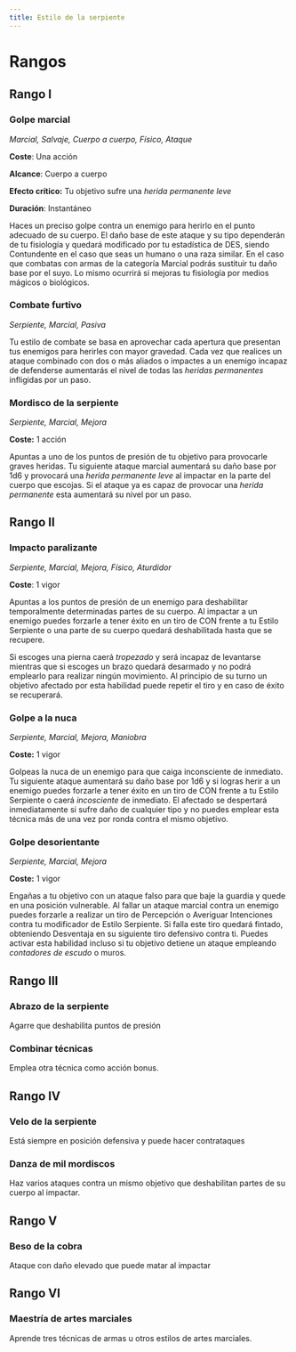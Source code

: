 ```yaml
---
title: Estilo de la serpiente
---
```


# Rangos

## Rango I

### Golpe marcial

*Marcial, Salvaje, Cuerpo a cuerpo, Físico, Ataque*

**Coste**: Una acción

**Alcance**: Cuerpo a cuerpo

**Efecto crítico:** Tu objetivo sufre una *herida permanente leve*

**Duración**: Instantáneo

Haces un preciso golpe contra un enemigo para herirlo en el punto adecuado de su cuerpo. El daño base de este ataque y su tipo dependerán de tu fisiología y quedará modificado por tu estadística de DES, siendo Contundente en el caso que seas un humano o una raza similar. En el caso que combatas con armas de la categoría Marcial podrás sustituir tu daño base por el suyo. Lo mismo ocurrirá si mejoras tu fisiología por medios mágicos o biológicos.

### Combate furtivo

*Serpiente, Marcial, Pasiva*

Tu estilo de combate se basa en aprovechar cada apertura que presentan tus enemigos para herirles con mayor gravedad. Cada vez que realices un ataque combinado con dos o más aliados o impactes a un enemigo incapaz de defenderse aumentarás el nivel de todas las *heridas permanentes* infligidas por un paso.

### Mordisco de la serpiente

*Serpiente, Marcial, Mejora*

**Coste:** 1 acción

Apuntas a uno de los puntos de presión de tu objetivo para provocarle graves heridas. Tu siguiente ataque marcial aumentará su daño base por 1d6 y provocará una *herida permanente leve* al impactar en la parte del cuerpo que escojas. Si el ataque ya es capaz de provocar una *herida permanente* esta aumentará su nivel por un paso. 

## Rango II

### Impacto paralizante

*Serpiente, Marcial, Mejora, Físico, Aturdidor*

**Coste**: 1 vigor

Apuntas a los puntos de presión de un enemigo para deshabilitar temporalmente determinadas partes de su cuerpo. Al impactar a un enemigo puedes forzarle a tener éxito en un tiro de CON frente a tu Estilo Serpiente o una parte de su cuerpo quedará deshabilitada hasta que se recupere. 

Si escoges una pierna caerá *tropezado* y será incapaz de levantarse mientras que si escoges un brazo quedará desarmado y no podrá emplearlo para realizar ningún movimiento. Al principio de su turno un objetivo afectado por esta habilidad puede repetir el tiro y en caso de éxito se recuperará. 

### Golpe a la nuca

*Serpiente, Marcial, Mejora, Maniobra*

**Coste:** 1 vigor

Golpeas la nuca de un enemigo para que caiga inconsciente de inmediato. Tu siguiente ataque aumentará su daño base por 1d6 y si logras herir a un enemigo puedes forzarle a tener éxito en un tiro de CON frente a tu Estilo Serpiente o caerá *incosciente* de inmediato. El afectado se despertará inmediatamente si sufre daño de cualquier tipo y no puedes emplear esta técnica más de una vez por ronda contra el mismo objetivo.

### Golpe desorientante

*Serpiente, Marcial, Mejora*

**Coste:** 1 vigor

Engañas a tu objetivo con un ataque falso para que baje la guardia y quede en una posición vulnerable. Al fallar un ataque marcial contra un enemigo puedes forzarle a realizar un tiro de Percepción o Averiguar Intenciones contra tu modificador de Estilo Serpiente. Si falla este tiro quedará fintado, obteniendo Desventaja en su siguiente tiro defensivo contra ti. Puedes activar esta habilidad incluso si tu objetivo detiene un ataque empleando *contadores de escudo* o muros.

## Rango III

### Abrazo de la serpiente

Agarre que deshabilita puntos de presión

### Combinar técnicas

Emplea otra técnica como acción bonus.

## Rango IV

### Velo de la serpiente

Está siempre en posición defensiva y puede hacer contrataques

### Danza de mil mordiscos

Haz varios ataques contra un mismo objetivo que deshabilitan partes de su cuerpo al impactar.

## Rango V

### Beso de la cobra

Ataque con daño elevado que puede matar al impactar

## Rango VI

### Maestría de artes marciales

Aprende tres técnicas de armas u otros estilos de artes marciales.